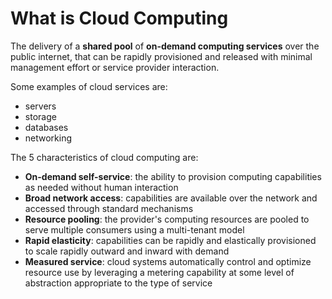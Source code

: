 # What is Cloud Computing

The delivery of a **shared pool** of **on-demand computing services** over the public internet, that can be rapidly provisioned and released with minimal management effort or service provider interaction.

Some examples of cloud services are:
- servers
- storage
- databases
- networking

The 5 characteristics of cloud computing are:
- **On-demand self-service**: the ability to provision computing capabilities as needed without human interaction
- **Broad network access**: capabilities are available over the network and accessed through standard mechanisms
- **Resource pooling**: the provider's computing resources are pooled to serve multiple consumers using a multi-tenant model
- **Rapid elasticity**: capabilities can be rapidly and elastically provisioned to scale rapidly outward and inward with demand
- **Measured service**: cloud systems automatically control and optimize resource use by leveraging a metering capability at some level of abstraction appropriate to the type of service
